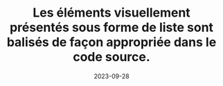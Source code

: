 ---
N: '228'
Rubrique: Structure et code
title: Les éléments visuellement présentés sous forme de liste sont balisés de façon
  appropriée dans le code source.
detail: Les éléments visuellement présentés sous forme de liste sont balisés  de façon appropriée dans le code source.
abstract: 
categories: [" Structure et code"]
agrege: O4228-E073
opquast: '4 228'
indiceebook: '73'
description: "Règle n° 073"
weight: 073
actif: '1'
layout: rules
date: 2023-09-28
tags: ["", ""]
objectif: ["", ""]
Meo: [""]
Controle: ""
Author: "Opquast"
steps: ["", ""]
---